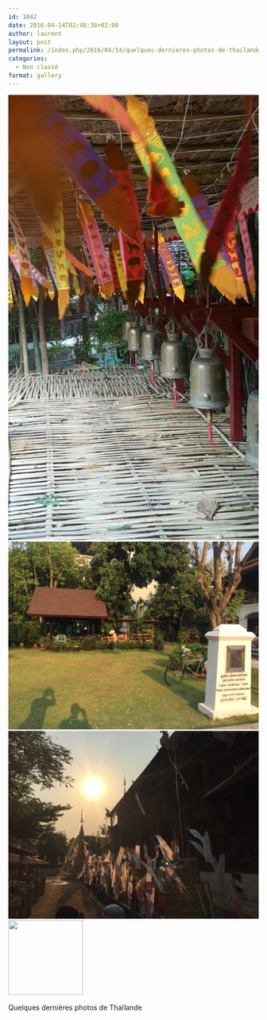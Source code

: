 ```yaml
---
id: 1042
date: 2016-04-14T02:48:38+02:00
author: laurent
layout: post
permalink: /index.php/2016/04/14/quelques-dernieres-photos-de-thailande/
categories:
  - Non classé
format: gallery
---
```

<img src="/images/2016/04/tumblr_o5lrt7QkTo1uuvt0bo1_1280.jpg" />
<img src="/images/2016/04/tumblr_o5lrt7QkTo1uuvt0bo2_1280.jpg" />
<img src="/images/2016/04/tumblr_o5lrt7QkTo1uuvt0bo3_1280.jpg" />
  <div class='gallery-icon landscape'>
    <a href='https://wp.ghirardotti.fr/index.php/2016/04/14/quelques-dernieres-photos-de-thailande/attachment/1046/'><img width="150" height="150" src="/wp-content/uploads/2016/04/tumblr_o5lrt7QkTo1uuvt0bo4_1280-150x150.jpg" class="attachment-thumbnail size-thumbnail" alt="" srcset="/wp-content/uploads/2016/04/tumblr_o5lrt7QkTo1uuvt0bo4_1280-150x150.jpg 150w, /wp-content/uploads/2016/04/tumblr_o5lrt7QkTo1uuvt0bo4_1280-300x300.jpg 300w, /wp-content/uploads/2016/04/tumblr_o5lrt7QkTo1uuvt0bo4_1280-768x768.jpg 768w, /wp-content/uploads/2016/04/tumblr_o5lrt7QkTo1uuvt0bo4_1280.jpg 900w" sizes="(max-width: 150px) 100vw, 150px" /></a>
  </div>
</div>

Quelques dernières photos de Thaïlande